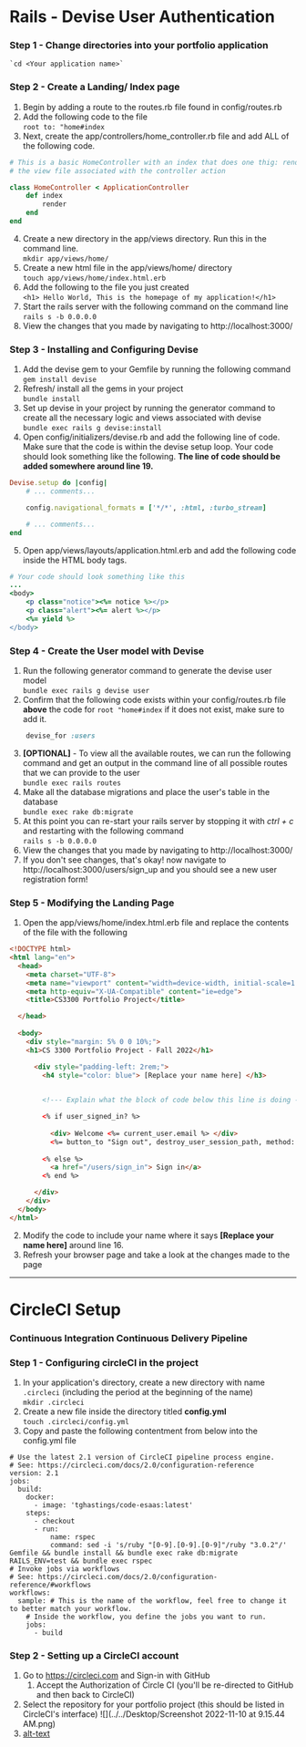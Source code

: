 
# Rails - Devise User Authentication

### Step 1 - Change directories into your portfolio application <br>
    `cd <Your application name>`

### Step 2 - Create a Landing/ Index page

1. Begin by adding a route to the routes.rb file found in config/routes.rb
2. Add the following code to the file<br>
`root to: "home#index`
3. Next, create the app/controllers/home_controller.rb file and add ALL of the following code.

```ruby
# This is a basic HomeController with an index that does one thig: render 
# the view file associated with the controller action

class HomeController < ApplicationController
    def index
        render
    end
end
   ```

4. Create a new directory in the app/views directory. Run this in the command line.<br>
`mkdir app/views/home/`
5. Create a new html file in the app/views/home/ directory<br>
`touch app/views/home/index.html.erb`
6. Add the following to the file you just created <br>
`<h1> Hello World, This is the homepage of my application!</h1>`
7. Start the rails server with the following command on the command line <br>
`rails s -b 0.0.0.0`
8. View the changes that you made by navigating to http://localhost:3000/

### Step 3 - Installing and Configuring Devise

1. Add the devise gem to your Gemfile by running the following command <br>
`gem install devise`
2. Refresh/ install all the gems in your project<br>
`bundle install`
3. Set up devise in your project by running the generator command to create all the necessary logic and views 
associated with devise<br>
`bundle exec rails g devise:install`
4. Open config/initializers/devise.rb and add the following line of code. Make sure that the code is within the devise 
setup loop. Your code should look something like the following. **The line of code should be added somewhere around line 19.**<br>
```ruby
Devise.setup do |config|
    # ... comments...

    config.navigational_formats = ['*/*', :html, :turbo_stream]

    # ... comments...
end
```
5. Open app/views/layouts/application.html.erb and add the following code inside the HTML body tags.<br>
```Ruby
# Your code should look something like this
...
<body>
    <p class="notice"><%= notice %></p> 
    <p class="alert"><%= alert %></p> 
    <%= yield %>
</body>
```

### Step 4 - Create the User model with Devise
1. Run the following generator command to generate the devise user model<br>
`bundle exec rails g devise user`
2. Confirm that the following code exists within your config/routes.rb file **above** the code for `root "home#index` if it does not exist, make sure to add it.<br>
```ruby
    devise_for :users
```
3. **[OPTIONAL]** - To view all the available routes, we can run the following command and get an output in the command line of all possible routes that we can provide to the user<br>
`bundle exec rails routes`
4. Make all the database migrations and place the user's table in the database<br>
`bundle exec rake db:migrate`
5. At this point you can re-start your rails server by stopping it with *ctrl + c*  and restarting with the following command <br>
`rails s -b 0.0.0.0`
6. View the changes that you made by navigating to http://localhost:3000/
7. If you don't see changes, that's okay! now navigate to http://localhost:3000/users/sign_up and you should see a new user registration form!

### Step 5 - Modifying the Landing Page
1. Open the app/views/home/index.html.erb file and replace the contents of the file with the following
```HTML
<!DOCTYPE html>
<html lang="en">
  <head>
    <meta charset="UTF-8">
    <meta name="viewport" content="width=device-width, initial-scale=1.0">
    <meta http-equiv="X-UA-Compatible" content="ie=edge">
    <title>CS3300 Portfolio Project</title>

  </head>
  
  <body>
    <div style="margin: 5% 0 0 10%;">
    <h1>CS 3300 Portfolio Project - Fall 2022</h1>

      <div style="padding-left: 2rem;">
        <h4 style="color: blue"> [Replace your name here] </h3>
        

        <!--- Explain what the block of code below this line is doing --->

        <% if user_signed_in? %>
          
          <div> Welcome <%= current_user.email %> </div>
          <%= button_to "Sign out", destroy_user_session_path, method: :delete %> 
        
        <% else %>
          <a href="/users/sign_in"> Sign in</a>
        <% end %>

      </div>
    </div>
  </body>
</html>
```

2. Modify the code to include your name where it says **[Replace your name here]** around line 16.<br>
3. Refresh your browser page and take a look at the changes made to the page <br>

<hr>

# CircleCI Setup
### Continuous Integration Continuous Delivery Pipeline

### Step 1 - Configuring circleCI in the project
1. In your application's directory, create a new directory with name `.circleci` (including the period at the beginning 
of the name)<br>
`mkdir .circleci`
2. Create a new file inside the directory titled **config.yml**<br>
`touch .circleci/config.yml`
3. Copy and paste the following contentment from below into the config.yml file<br>
```YML
# Use the latest 2.1 version of CircleCI pipeline process engine.
# See: https://circleci.com/docs/2.0/configuration-reference
version: 2.1
jobs:
  build:
    docker:
      - image: 'tghastings/code-esaas:latest'
    steps:
      - checkout
      - run:
          name: rspec
          command: sed -i 's/ruby "[0-9].[0-9].[0-9]"/ruby "3.0.2"/' Gemfile && bundle install && bundle exec rake db:migrate RAILS_ENV=test && bundle exec rspec
# Invoke jobs via workflows
# See: https://circleci.com/docs/2.0/configuration-reference/#workflows
workflows:
  sample: # This is the name of the workflow, feel free to change it to better match your workflow.
    # Inside the workflow, you define the jobs you want to run.
    jobs:
      - build
```

### Step 2 - Setting up a CircleCI account
1. Go to https://circleci.com and Sign-in with GitHub
   1. Accept the Authorization of Circle CI (you'll be re-directed to GitHub and then back to CircleCI)
2. Select the repository for your portfolio project (this should be listed in CircleCI's interface) ![](../../Desktop/Screenshot 2022-11-10 at 9.15.44 AM.png)
3. [alt-text](circleCI-step1.png)